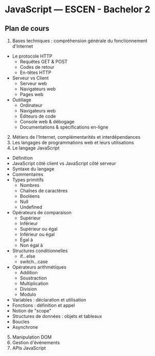 JavaScript — ESCEN - Bachelor 2
===============================

Plan de cours
-------------

1. Bases techniques : compréhension générale du fonctionnement d'Internet
  - Le protocole HTTP
    - Requêtes GET & POST
    - Codes de retour
    - En-têtes HTTP
  - Serveur vs Client
    - Serveur web
    - Navigateurs web
    - Pages web
  - Outillage
    - Ordinateur
    - Navigateurs web
    - Éditeurs de code
    - Console web & débogage
    - Documentations & spécifications en-ligne
2. Métiers de l'Internet, complémentarités et interdépendances
3. Les langages de programmations web et leurs utilisations
4. Le langage JavaScript
  - Définition
  - JavaScript côté client vs JavaScript côté serveur
  - Syntaxe du langage
  - Commentaires
  - Types primitifs
    - Nombres
    - Chaînes de caractères
    - Booléens
    - Null
    - Undefined
  - Opérateurs de comparaison
    - Supérieur
    - Inférieur
    - Supérieur ou égal
    - Inférieur ou égal
    - Égal à
    - Non égal à
  - Structures conditionnelles
    - if...else
    - switch...case
  - Opérateurs arithmétiques
    - Addition
    - Soustraction
    - Multiplication
    - Division
    - Modulo
  - Variables : déclaration et utilisation
  - Fonctions : définition et appel
  - Notion de "scope"
  - Structures de données : objets et tableaux
  - Boucles
  - Asynchrone
5. Manipulation DOM
6. Gestion d'événements
7. APIs JavaScript
